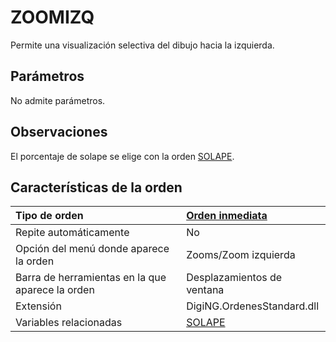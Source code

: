 # ZOOMIZQ

Permite una visualización selectiva del dibujo hacia la izquierda.

## Parámetros

No admite parámetros.

## Observaciones

El porcentaje de solape se elige con la orden [SOLAPE](SOLAPE.html).

## Características de la orden

| Tipo de orden | [Orden inmediata]() |
| :--- | :--- |
| Repite automáticamente | No |
| Opción del menú donde aparece la orden | Zooms/Zoom izquierda |
| Barra de herramientas en la que aparece la orden | Desplazamientos de ventana |
| Extensión | DigiNG.OrdenesStandard.dll |
| Variables relacionadas | [SOLAPE](SOLAPE.html) |

